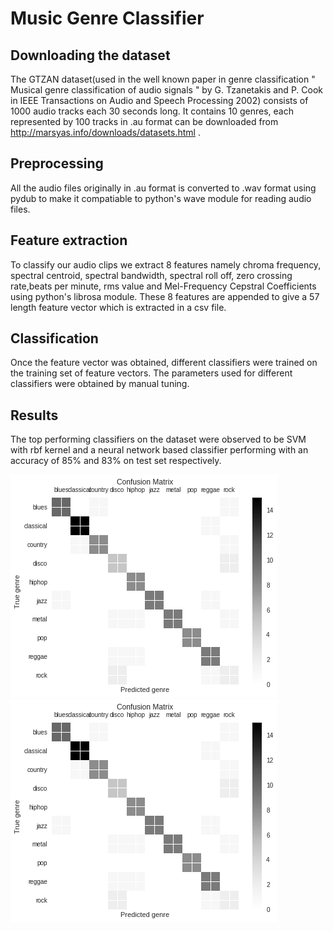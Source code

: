 # Music Genre Classifier

## Downloading the dataset

The GTZAN dataset(used in the well known paper in genre classification " Musical genre classification of audio signals " by G. Tzanetakis and P. Cook in IEEE Transactions on Audio and Speech Processing 2002) consists of 1000 audio tracks each 30 seconds long. It contains 10 genres, each represented by 100 tracks in .au format can be downloaded from http://marsyas.info/downloads/datasets.html .

## Preprocessing

All the audio files originally in .au format is converted to .wav format using pydub to make it compatiable to python's wave module for reading audio files.

## Feature extraction

To classify our audio clips we extract 8 features namely chroma frequency, spectral centroid, spectral bandwidth, spectral roll off, zero crossing rate,beats per minute, rms value and Mel-Frequency Cepstral Coefficients using python's librosa module. These 8 features are appended to give a 57 length feature vector which is extracted in a csv file.

## Classification

Once the feature vector was obtained, different classifiers were trained on the training set of feature vectors. The parameters used for different classifiers were obtained by manual tuning.

## Results

The top performing classifiers on the dataset were observed to be SVM with rbf kernel and a neural network based classifier performing with an accuracy of 85% and 83% on test set respectively.

![neural network based classifier](https://github.com/ezio69/Music-Genre-Classifier/blob/master/neural_network_cm.png)       ![SVM](https://github.com/ezio69/Music-Genre-Classifier/blob/master/neural_network_cm.png)
